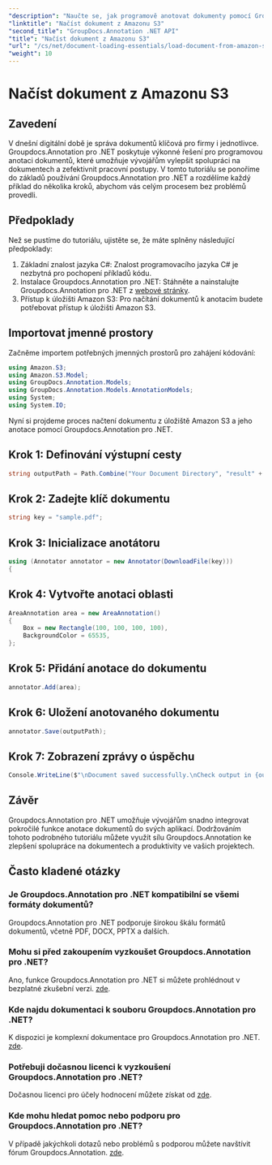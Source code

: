```yaml
---
"description": "Naučte se, jak programově anotovat dokumenty pomocí Groupdocs.Annotation pro .NET. Podrobný návod pro bezproblémovou integraci."
"linktitle": "Načíst dokument z Amazonu S3"
"second_title": "GroupDocs.Annotation .NET API"
"title": "Načíst dokument z Amazonu S3"
"url": "/cs/net/document-loading-essentials/load-document-from-amazon-s3/"
"weight": 10
---
```


# Načíst dokument z Amazonu S3

## Zavedení
V dnešní digitální době je správa dokumentů klíčová pro firmy i jednotlivce. Groupdocs.Annotation pro .NET poskytuje výkonné řešení pro programovou anotaci dokumentů, které umožňuje vývojářům vylepšit spolupráci na dokumentech a zefektivnit pracovní postupy. V tomto tutoriálu se ponoříme do základů používání Groupdocs.Annotation pro .NET a rozdělíme každý příklad do několika kroků, abychom vás celým procesem bez problémů provedli.
## Předpoklady
Než se pustíme do tutoriálu, ujistěte se, že máte splněny následující předpoklady:
1. Základní znalost jazyka C#: Znalost programovacího jazyka C# je nezbytná pro pochopení příkladů kódu.
2. Instalace Groupdocs.Annotation pro .NET: Stáhněte a nainstalujte Groupdocs.Annotation pro .NET z [webové stránky](https://releases.groupdocs.com/annotation/net/).
3. Přístup k úložišti Amazon S3: Pro načítání dokumentů k anotacím budete potřebovat přístup k úložišti Amazon S3.

## Importovat jmenné prostory
Začněme importem potřebných jmenných prostorů pro zahájení kódování:

```csharp
using Amazon.S3;
using Amazon.S3.Model;
using GroupDocs.Annotation.Models;
using GroupDocs.Annotation.Models.AnnotationModels;
using System;
using System.IO;
```


Nyní si projdeme proces načtení dokumentu z úložiště Amazon S3 a jeho anotace pomocí Groupdocs.Annotation pro .NET.
## Krok 1: Definování výstupní cesty
```csharp
string outputPath = Path.Combine("Your Document Directory", "result" + Path.GetExtension("input.pdf"));
```
## Krok 2: Zadejte klíč dokumentu
```csharp
string key = "sample.pdf";
```
## Krok 3: Inicializace anotátoru
```csharp
using (Annotator annotator = new Annotator(DownloadFile(key)))
{
```
## Krok 4: Vytvořte anotaci oblasti
```csharp
AreaAnnotation area = new AreaAnnotation()
{
    Box = new Rectangle(100, 100, 100, 100),
    BackgroundColor = 65535,
};
```
## Krok 5: Přidání anotace do dokumentu
```csharp
annotator.Add(area);
```
## Krok 6: Uložení anotovaného dokumentu
```csharp
annotator.Save(outputPath);
```
## Krok 7: Zobrazení zprávy o úspěchu
```csharp
Console.WriteLine($"\nDocument saved successfully.\nCheck output in {outputPath}.");
```

## Závěr
Groupdocs.Annotation pro .NET umožňuje vývojářům snadno integrovat pokročilé funkce anotace dokumentů do svých aplikací. Dodržováním tohoto podrobného tutoriálu můžete využít sílu Groupdocs.Annotation ke zlepšení spolupráce na dokumentech a produktivity ve vašich projektech.
## Často kladené otázky
### Je Groupdocs.Annotation pro .NET kompatibilní se všemi formáty dokumentů?
Groupdocs.Annotation pro .NET podporuje širokou škálu formátů dokumentů, včetně PDF, DOCX, PPTX a dalších.
### Mohu si před zakoupením vyzkoušet Groupdocs.Annotation pro .NET?
Ano, funkce Groupdocs.Annotation pro .NET si můžete prohlédnout v bezplatné zkušební verzi. [zde](https://releases.groupdocs.com/).
### Kde najdu dokumentaci k souboru Groupdocs.Annotation pro .NET?
K dispozici je komplexní dokumentace pro Groupdocs.Annotation pro .NET. [zde](https://tutorials.groupdocs.com/annotation/net/).
### Potřebuji dočasnou licenci k vyzkoušení Groupdocs.Annotation pro .NET?
Dočasnou licenci pro účely hodnocení můžete získat od [zde](https://purchase.groupdocs.com/temporary-license/).
### Kde mohu hledat pomoc nebo podporu pro Groupdocs.Annotation pro .NET?
V případě jakýchkoli dotazů nebo problémů s podporou můžete navštívit fórum Groupdocs.Annotation. [zde](https://forum.groupdocs.com/c/annotation/10).
